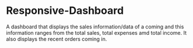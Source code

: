 # Responsive-Dashboard
A dashboard that displays the sales information/data of a coming and this information ranges from the total sales, total expenses amd total income. It also displays the recent orders coming in.
